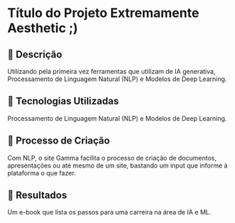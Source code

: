 # Título do Projeto Extremamente Aesthetic ;)

## 📒 Descrição
Utilizando pela primeira vez ferramentas que utilizam de IA generativa, Processamento de Linguagem Natural (NLP) e Modelos de Deep Learning.

## 🤖 Tecnologias Utilizadas
Processamento de Linguagem Natural (NLP) e Modelos de Deep Learning.

## 🧐 Processo de Criação
Com NLP, o site Gamma facilita o processo de criação de documentos, apresentações ou até mesmo de um site, bastando um input que informe à plataforma o que fazer.

## 🚀 Resultados
Um e-book que lista os passos para uma carreira na área de IA e ML.
